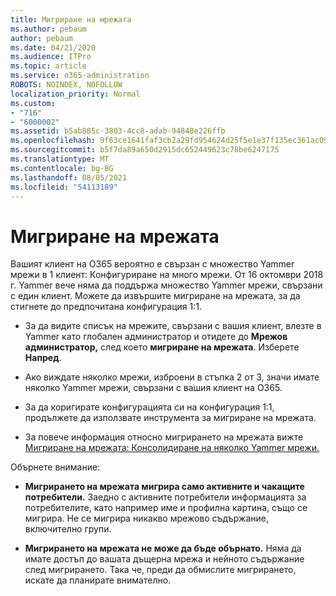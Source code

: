 ```yaml
---
title: Мигриране на мрежата
ms.author: pebaum
author: pebaum
ms.date: 04/21/2020
ms.audience: ITPro
ms.topic: article
ms.service: o365-administration
ROBOTS: NOINDEX, NOFOLLOW
localization_priority: Normal
ms.custom:
- "716"
- "6000002"
ms.assetid: b5ab885c-3803-4cc8-adab-94848e226ffb
ms.openlocfilehash: 9f63ce1641faf3cb2a29fd954624d25f5e1e37f135ec361ac09668086d78aa3e
ms.sourcegitcommit: b5f7da89a650d2915dc652449623c78be6247175
ms.translationtype: MT
ms.contentlocale: bg-BG
ms.lasthandoff: 08/05/2021
ms.locfileid: "54113189"
---
```

# <a name="network-migration"></a>Мигриране на мрежата

Вашият клиент на O365 вероятно е свързан с множество Yammer мрежи в 1 клиент: Конфигуриране на много мрежи. От 16 октомври 2018 г. Yammer вече няма да поддържа множество Yammer мрежи, свързани с един клиент. Можете да извършите мигриране на мрежата, за да стигнете до предпочитана конфигурация 1:1.
  
- За да видите списък на мрежите, свързани с вашия клиент, влезте в Yammer като глобален администратор и отидете до **Мрежов администратор,** след което **мигриране на мрежата**. Изберете **Напред**.

- Ако виждате няколко мрежи, изброени в стъпка 2 от 3, значи имате няколко Yammer мрежи, свързани с вашия клиент на O365.

- За да коригирате конфигурацията си на конфигурация 1:1, продължете да използвате инструмента за мигриране на мрежата.

- За повече информация относно мигрирането на мрежата вижте [Мигриране на мрежата: Консолидиране на няколко Yammer мрежи.](https://docs.microsoft.com/yammer/configure-your-yammer-network/consolidate-multiple-yammer-networks)

Обърнете внимание:
  
- **Мигрирането на мрежата мигрира само активните и чакащите потребители.** Заедно с активните потребители информацията за потребителите, като например име и профилна картина, също се мигрира. Не се мигрира никакво мрежово съдържание, включително групи.

- **Мигрирането на мрежата не може да бъде обърнато.** Няма да имате достъп до вашата дъщерна мрежа и нейното съдържание след мигрирането. Така че, преди да обмислите мигрирането, искате да планирате внимателно.
